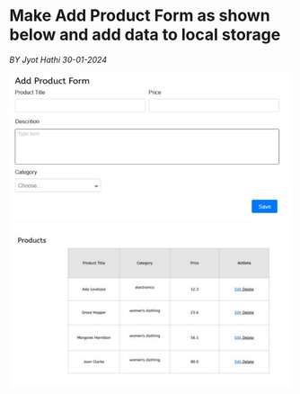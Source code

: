 # Make Add Product Form as shown below and add data to local storage

_BY Jyot Hathi 30-01-2024_

![Img](./Images/sample1.png)
![Img](./Images/sample2.png)
